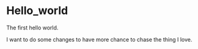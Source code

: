 # Hello_world
The first hello world.

I want to do some changes to have more chance to chase the thing I love.
